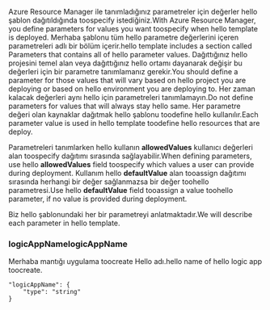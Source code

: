 <span data-ttu-id="685a2-101">Azure Resource Manager ile tanımladığınız parametreler için değerler hello şablon dağıtıldığında toospecify istediğiniz.</span><span class="sxs-lookup"><span data-stu-id="685a2-101">With Azure Resource Manager, you define parameters for values you want toospecify when hello template is deployed.</span></span> <span data-ttu-id="685a2-102">Merhaba şablonu tüm hello parametre değerlerini içeren parametreleri adlı bir bölüm içerir.</span><span class="sxs-lookup"><span data-stu-id="685a2-102">hello template includes a section called Parameters that contains all of hello parameter values.</span></span>
<span data-ttu-id="685a2-103">Dağıttığınız hello projesini temel alan veya dağıttığınız hello ortamı dayanarak değişir bu değerleri için bir parametre tanımlamanız gerekir.</span><span class="sxs-lookup"><span data-stu-id="685a2-103">You should define a parameter for those values that will vary based on hello project you are deploying or based on hello environment you are deploying to.</span></span> <span data-ttu-id="685a2-104">Her zaman kalacak değerleri aynı hello için parametreleri tanımlamayın.</span><span class="sxs-lookup"><span data-stu-id="685a2-104">Do not define parameters for values that will always stay hello same.</span></span> <span data-ttu-id="685a2-105">Her parametre değeri olan kaynaklar dağıtmak hello şablonu toodefine hello kullanılır.</span><span class="sxs-lookup"><span data-stu-id="685a2-105">Each parameter value is used in hello template toodefine hello resources that are deploy.</span></span> 

<span data-ttu-id="685a2-106">Parametreleri tanımlarken hello kullanın **allowedValues** kullanıcı değerleri alan toospecify dağıtımı sırasında sağlayabilir.</span><span class="sxs-lookup"><span data-stu-id="685a2-106">When defining parameters, use hello **allowedValues** field toospecify which values a user can provide during deployment.</span></span> <span data-ttu-id="685a2-107">Kullanım hello **defaultValue** alan tooassign dağıtımı sırasında herhangi bir değer sağlanmazsa bir değer toohello parametresi.</span><span class="sxs-lookup"><span data-stu-id="685a2-107">Use hello **defaultValue** field tooassign a value toohello parameter, if no value is provided during deployment.</span></span>

<span data-ttu-id="685a2-108">Biz hello şablonundaki her bir parametreyi anlatmaktadır.</span><span class="sxs-lookup"><span data-stu-id="685a2-108">We will describe each parameter in hello template.</span></span>

### <a name="logicappname"></a><span data-ttu-id="685a2-109">logicAppName</span><span class="sxs-lookup"><span data-stu-id="685a2-109">logicAppName</span></span>
<span data-ttu-id="685a2-110">Merhaba mantığı uygulama toocreate Hello adı.</span><span class="sxs-lookup"><span data-stu-id="685a2-110">hello name of hello logic app toocreate.</span></span>

    "logicAppName": {
        "type": "string"
    }
